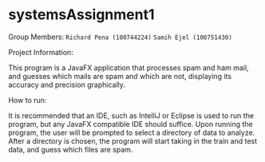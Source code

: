 # systemsAssignment1

Group Members:
`Richard Pena (100744224)`
`Samih Ejel (100751430)`

Project Information:

This program is a JavaFX application that processes spam and ham mail, and guesses which mails are spam and which are not, displaying its accuracy and precision graphically.

How to run:

It is recommended that an IDE, such as IntelliJ or Eclipse is used to run the program, but any JavaFX compatible IDE should suffice.
Upon running the program, the user will be prompted to select a directory of data to analyze.
After a directory is chosen, the program will start taking in the train and test data, and guess which files are spam.
